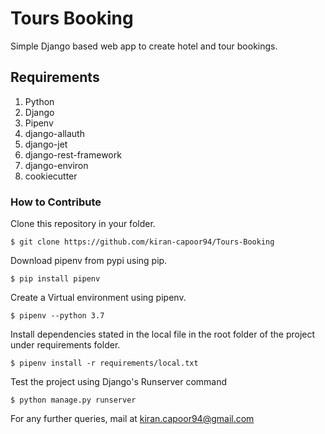 # Tours Booking

Simple Django based web app to create hotel and tour bookings.

## Requirements

1. Python
2. Django
3. Pipenv
4. django-allauth
5. django-jet
6. django-rest-framework
7. django-environ
8. cookiecutter

### How to Contribute

Clone this repository in your folder.
```
$ git clone https://github.com/kiran-capoor94/Tours-Booking
```

Download pipenv from pypi using pip.
```
$ pip install pipenv
```

Create a Virtual environment using pipenv.
```
$ pipenv --python 3.7
```

Install dependencies stated in the local file in the root folder of the project under requirements folder.
```
$ pipenv install -r requirements/local.txt
```

Test the project using Django's Runserver command
```
$ python manage.py runserver
```

For any further queries, mail at kiran.capoor94@gmail.com